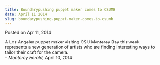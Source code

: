 ```yaml
---
title: Boundarypushing puppet maker comes to CSUMB
date: April 11 2014
slug: boundarypushing-puppet-maker-comes-to-csumb
---
```





<span class="date">Posted on Apr 11, 2014    </span>
<p>A Los Angeles puppet maker visiting CSU Monterey Bay this week
represents a new generation of artists who are finding interesting
ways to tailor their craft for the camera.<br>
&#x2013; <em>Monterey Herald,</em> April 10, 2014</br></p>





